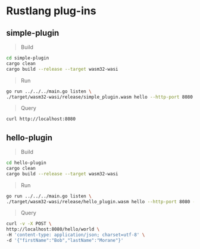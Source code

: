 # Rustlang plug-ins

## simple-plugin

> Build
```bash
cd simple-plugin
cargo clean
cargo build --release --target wasm32-wasi
```

> Run
```bash
go run ../../../main.go listen \
./target/wasm32-wasi/release/simple_plugin.wasm hello --http-port 8080
```

> Query
```bash
curl http://localhost:8080
```

## hello-plugin

> Build
```bash
cd hello-plugin
cargo clean
cargo build --release --target wasm32-wasi
```

> Run
```bash
go run ../../../main.go listen \
./target/wasm32-wasi/release/hello_plugin.wasm hello --http-port 8080 --log-level info
```

> Query
```bash
curl -v -X POST \
http://localhost:8080/hello/world \
-H 'content-type: application/json; charset=utf-8' \
-d '{"firstName":"Bob","lastName":"Morane"}'
```

